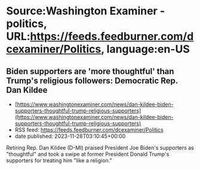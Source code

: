 # Source:Washington Examiner - politics, URL:https://feeds.feedburner.com/dcexaminer/Politics, language:en-US

## Biden supporters are 'more thoughtful' than Trump's religious followers: Democratic Rep. Dan Kildee
 - [https://www.washingtonexaminer.com/news/dan-kildee-biden-supporters-thoughtful-trump-religious-supporters](https://www.washingtonexaminer.com/news/dan-kildee-biden-supporters-thoughtful-trump-religious-supporters)
 - RSS feed: https://feeds.feedburner.com/dcexaminer/Politics
 - date published: 2023-11-28T03:10:45+00:00

Retiring Rep. Dan Kildee (D-MI) praised President Joe Biden's supporters as "thoughtful" and took a swipe at former President Donald Trump's supporters for treating him "like a religion."

